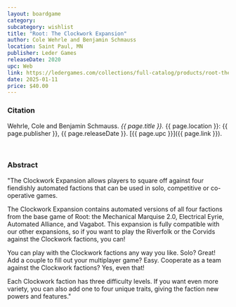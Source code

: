 ```yaml
---
layout: boardgame
category:
subcategory: wishlist
title: "Root: The Clockwork Expansion"
author: Cole Wehrle and Benjamin Schmauss
location: Saint Paul, MN
publisher: Leder Games
releaseDate: 2020
upc: Web
link: https://ledergames.com/collections/full-catalog/products/root-the-clockwork-expansion
date: 2025-01-11
price: $40.00
---
```


### Citation

Wehrle, Cole and Benjamin Schmauss. *{{ page.title }}.* {{ page.location }}: {{ page.publisher }}, {{ page.releaseDate }}. [{{ page.upc }}]({{ page.link }}).

<br>


### Abstract

"The Clockwork Expansion allows players to square off against four fiendishly automated factions that can be used in solo, competitive or co-operative games.

The Clockwork Expansion contains automated versions of all four factions from the base game of Root: the Mechanical Marquise 2.0, Electrical Eyrie, Automated Alliance, and Vagabot. This expansion is fully compatible with our other expansions, so if you want to play the Riverfolk or the Corvids against the Clockwork factions, you can!

You can play with the Clockwork factions any way you like. Solo? Great! Add a couple to fill out your multiplayer game? Easy. Cooperate as a team against the Clockwork factions? Yes, even that!

Each Clockwork faction has three difficulty levels. If you want even more variety, you can also add one to four unique traits, giving the faction new powers and features."
